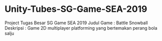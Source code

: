 # Unity-Tubes-SG-Game-SEA-2019
Project Tugas Besar SG Game SEA 2019
Judul Game : Battle Snowball
Deskripsi :  Game 2D multiplayer platforming yang bertemakan perang bola salju
